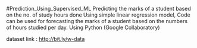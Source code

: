 #Prediction_Using_Supervised_ML
Predicting the marks of a student based on the no. of study hours
done Using simple linear regression model, 
Code can be used for forecasting the marks of a student based on the numbers of hours studied per day. 
Using  Python (Google Collaboratory)

dataset link : http://bit.ly/w-data
